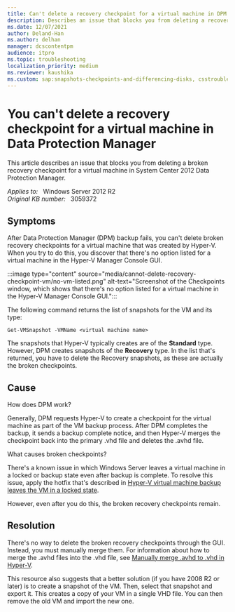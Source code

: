 ```yaml
---
title: Can't delete a recovery checkpoint for a virtual machine in DPM
description: Describes an issue that blocks you from deleting a recovery checkpoint for a virtual machine in System Center 2012 Data Protection Manager. A resolution is provided.
ms.date: 12/07/2021
author: Deland-Han
ms.author: delhan
manager: dcscontentpm
audience: itpro
ms.topic: troubleshooting
localization_priority: medium
ms.reviewer: kaushika
ms.custom: sap:snapshots-checkpoints-and-differencing-disks, csstroubleshoot
---
```

# You can't delete a recovery checkpoint for a virtual machine in Data Protection Manager

This article describes an issue that blocks you from deleting a broken recovery checkpoint for a virtual machine in System Center 2012 Data Protection Manager.

_Applies to:_ &nbsp; Windows Server 2012 R2  
_Original KB number:_ &nbsp; 3059372

## Symptoms

After Data Protection Manager (DPM) backup fails, you can't delete broken recovery checkpoints for a virtual machine that was created by Hyper-V. When you try to do this, you discover that there's no option listed for a virtual machine in the Hyper-V Manager Console GUI.

:::image type="content" source="media/cannot-delete-recovery-checkpoint-vm/no-vm-listed.png" alt-text="Screenshot of the Checkpoints window, which shows that there's no option listed for a virtual machine in the Hyper-V Manager Console GUI.":::

The following command returns the list of snapshots for the VM and its type:

```console
Get-VMSnapshot -VMName <virtual machine name>  
```

The snapshots that Hyper-V typically creates are of the **Standard** type. However, DPM creates snapshots of the **Recovery** type. In the list that's returned, you have to delete the Recovery snapshots, as these are actually the broken checkpoints.

## Cause

How does DPM work?

Generally, DPM requests Hyper-V to create a checkpoint for the virtual machine as part of the VM backup process. After DPM completes the backup, it sends a backup complete notice, and then Hyper-V merges the checkpoint back into the primary .vhd file and deletes the .avhd file.

What causes broken checkpoints?

There's a known issue in which Windows Server leaves a virtual machine in a locked or backup state even after backup is complete. To resolve this issue, apply the hotfix that's described in [Hyper-V virtual machine backup leaves the VM in a locked state](https://support.microsoft.com/help/2964439).

However, even after you do this, the broken recovery checkpoints remain.

## Resolution

There's no way to delete the broken recovery checkpoints through the GUI. Instead, you must manually merge them. For information about how to merge the .avhd files into the .vhd file, see [Manually merge .avhd to .vhd in Hyper-V](https://social.technet.microsoft.com/wiki/contents/articles/6257.manually-merge-avhd-to-vhd-in-hyper-v.aspx).

This resource also suggests that a better solution (if you have 2008 R2 or later) is to create a snapshot of the VM. Then, select that snapshot and export it. This creates a copy of your VM in a single VHD file. You can then remove the old VM and import the new one.
